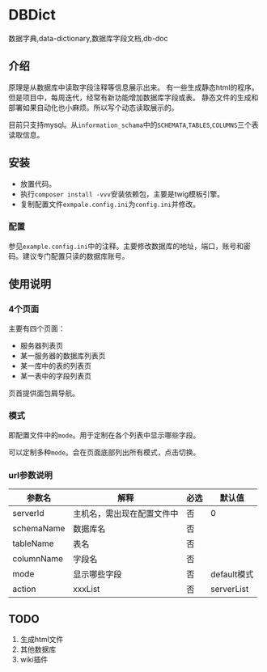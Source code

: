 # DBDict
数据字典,data-dictionary,数据库字段文档,db-doc
## 介绍

原理是从数据库中读取字段注释等信息展示出来。
有一些生成静态html的程序。但是项目中，每周迭代，经常有新功能增加数据库字段或表。
静态文件的生成和部署如果自动化也小麻烦。所以写个动态读取展示的。

目前只支持mysql。从`information_schama`中的`SCHEMATA`,`TABLES`,`COLUMNS`三个表读取信息。
## 安装
* 放置代码。
* 执行`composer install -vvv`安装依赖包，主要是twig模板引擎。
* 复制配置文件`exmpale.config.ini`为`config.ini`并修改。

### 配置
参见`example.config.ini`中的注释。主要修改数据库的地址，端口，账号和密码。建议专门配置只读的数据库账号。
## 使用说明
### 4个页面
主要有四个页面：
* 服务器列表页
* 某一服务器的数据库列表页
* 某一库中的表的列表页
* 某一表中的字段列表页

页首提供面包屑导航。

### 模式
即配置文件中的`mode`。用于定制在各个列表中显示哪些字段。

可以定制多种`mode`。会在页面底部列出所有模式，点击切换。
### url参数说明
 参数名     | 解释                       | 必选 | 默认值          
----|----|----|----
 serverId   | 主机名，需出现在配置文件中 | 否   | 0            
 schemaName | 数据库名                   | 否   | 
 tableName  | 表名                       | 否   | 
 columnName | 字段名                     | 否   |    
 mode       | 显示哪些字段               | 否   | default模式    
 action     | xxxList               | 否   | serverList         
 
## TODO
1. 生成html文件
2. 其他数据库
3. wiki插件
